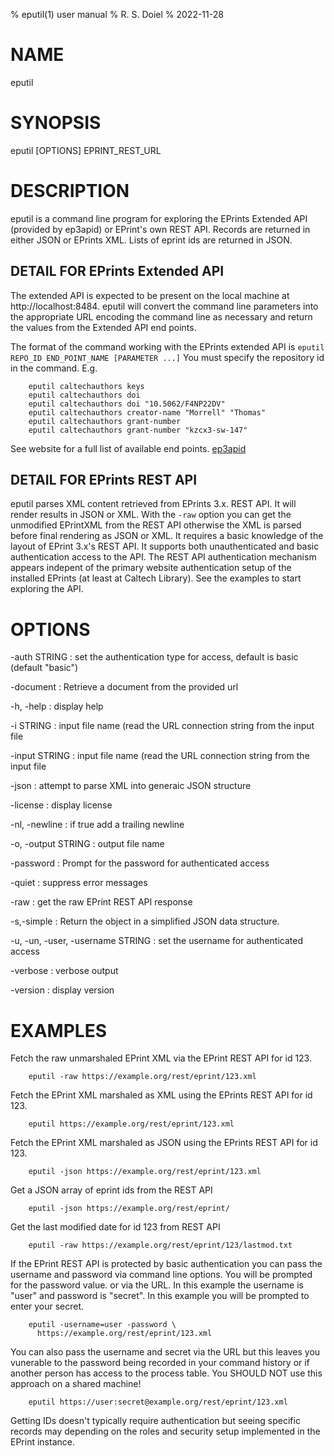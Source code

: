 % eputil(1) user manual
% R. S. Doiel
% 2022-11-28

# NAME

eputil

# SYNOPSIS

eputil [OPTIONS] EPRINT_REST_URL
	
# DESCRIPTION

eputil is a command line program for exploring 
the EPrints Extended API (provided by ep3apid) or EPrint's
own REST API.  Records are returned in either JSON or EPrints XML.
Lists of eprint ids are returned in JSON.

## DETAIL FOR EPrints Extended API

The extended API is expected to be present on the local machine
at http://localhost:8484.  eputil will convert the command line
parameters into the appropriate URL encoding the command line as
necessary and return the values from the Extended API end points.

The format of the command working with the EPrints extended API
is `eputil REPO_ID END_POINT_NAME [PARAMETER ...]`
You must specify the repository id in the command. E.g.

```
    eputil caltechauthors keys
	eputil caltechauthors doi
	eputil caltechauthors doi "10.5062/F4NP22DV"
	eputil caltechauthors creator-name "Morrell" "Thomas"
	eputil caltechauthors grant-number 
	eputil caltechauthors grant-number "kzcx3-sw-147"
```

See website for a full list of available end points.
[ep3apid](ep3apid.html)

## DETAIL FOR EPrints REST API

eputil parses XML content retrieved from 
EPrints 3.x. REST API. It will render 
results in JSON or XML.  With the `-raw`
option you can get the unmodified EPrintXML from the 
REST API otherwise the XML is parsed before final 
rendering as JSON or XML. It requires a basic knowledge
of the layout of EPrint 3.x's REST API. It supports
both unauthenticated and basic authentication access
to the API. The REST API authentication mechanism 
appears indepent of the primary website authentication
setup of the installed EPrints (at least at Caltech
Library). See the examples to start exploring the API.

# OPTIONS

-auth STRING
: set the authentication type for access, default is basic (default "basic")

-document
: Retrieve a document from the provided url

-h, -help
: display help

-i STRING
: input file name (read the URL connection string from the input file

-input STRING
: input file name (read the URL connection string from the input file

-json
: attempt to parse XML into generaic JSON structure

-license
: display license

-nl, -newline
: if true add a trailing newline

-o, -output STRING
: output file name

-password
: Prompt for the password for authenticated access

-quiet
: suppress error messages

-raw
: get the raw EPrint REST API response

-s,-simple
: Return the object in a simplified JSON data structure.

-u, -un, -user, -username STRING
: set the username for authenticated access

-verbose
: verbose output

-version
: display version

# EXAMPLES

Fetch the raw unmarshaled EPrint XML via the 
EPrint REST API for id 123.

```
    eputil -raw https://example.org/rest/eprint/123.xml
```

Fetch the EPrint XML marshaled as XML using the 
EPrints REST API for id 123.

```
    eputil https://example.org/rest/eprint/123.xml 
```

Fetch the EPrint XML marshaled as JSON using the
EPrints REST API for id 123.

```
    eputil -json https://example.org/rest/eprint/123.xml
```

Get a JSON array of eprint ids from the REST API

```
    eputil -json https://example.org/rest/eprint/ 
```

Get the last modified date for id 123 from REST API

```
    eputil -raw https://example.org/rest/eprint/123/lastmod.txt 
```

If the EPrint REST API is protected by basic authentication
you can pass the username and password via command line
options. You will be prompted for the password value.
or via the URL.  In this example the username is 
"user" and password is "secret". In this example you will
be prompted to enter your secret.

```
    eputil -username=user -password \
      https://example.org/rest/eprint/123.xml
```

You can also pass the username and secret via the URL
but this leaves you vunerable to the password being recorded
in your command history or if another person has access to
the process table. You SHOULD NOT use this approach on a
shared machine!

```
    eputil https://user:secret@example.org/rest/eprint/123.xml
```

Getting IDs doesn't typically require authentication but seeing
specific records may depending on the roles and security
setup implemented in the EPrint instance.

